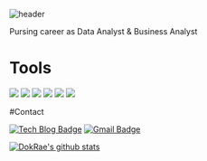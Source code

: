 ![header](https://capsule-render.vercel.app/api?type=slice&color=gradient&height=160&section=header&text=Hi!%20I'm%20Hyein!&fontAlign=50&fontAlignY=70&fontSize=90&fontColor=000000)


Pursing career as Data Analyst & Business Analyst

# Tools 

<img src="https://img.shields.io/badge/Python-3776AB?style=flat-square&logo=Python&logoColor=white"/>  <img src="https://img.shields.io/badge/pandas-150458?style=flat-square&logo=pandas&logoColor=white"/>  <img src="https://img.shields.io/badge/Colab-F9AB00?style=flat-square&logo=Google-Colab&logoColor=white"/> <img src="https://img.shields.io/badge/Jupyter-F37626?style=flat-square&logo=Jupyter&logoColor=white"/> <img src="https://img.shields.io/badge/R Studio-276DC3?style=flat-square&logo=R&logoColor=white"/>  <img src="https://img.shields.io/badge/MySQL-4479A1?style=flat-square&logo=MySQL&logoColor=white"/> 


#Contact

[![Tech Blog Badge](http://img.shields.io/badge/-Tech%20blog-black?style=flat-square&logo=github&link=https://kyle5221.github.io/)](https://kyle5221.github.io/) [![Gmail Badge](https://img.shields.io/badge/Gmail-d14836?style=flat-square&logo=Gmail&logoColor=white&link=mailto:kyle5221@gmail.com)](mailto:kyle5221@gmail.com)



[![DokRae's github stats](https://github-readme-stats.vercel.app/api?username=kyle5221)](https://github.com/anuraghazra/github-readme-stats)
